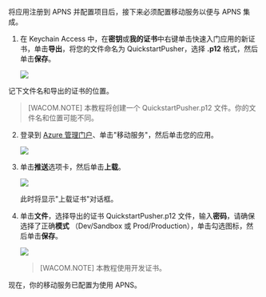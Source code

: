 将应用注册到 APNS 并配置项目后，接下来必须配置移动服务以便与 APNS 集成。

1. 在 Keychain Access 中，在**密钥**或**我的证书**中右键单击快速入门应用的新证书，单击**导出**，将您的文件命名为 QuickstartPusher，选择 **.p12** 格式，然后单击**保存**。

   	![](./media/mobile-services-apns-configure-push/mobile-services-ios-push-step18.png)

  记下文件名和导出的证书的位置。

>[WACOM.NOTE] 本教程将创建一个 QuickstartPusher.p12 文件。你的文件名和位置可能不同。

2. 登录到 [Azure 管理门户]、单击"移动服务"，然后单击您的应用。

   	![](./media/mobile-services-apns-configure-push/mobile-services-selection.png)

3. 单击**推送**选项卡，然后单击**上载**。

   	![](./media/mobile-services-apns-configure-push/mobile-push-tab-ios.png)

	此时将显示"上载证书"对话框。

4. 单击**文件**，选择导出的证书 QuickstartPusher.p12 文件，输入**密码**，请确保选择了正确**模式** （Dev/Sandbox 或 Prod/Production），单击勾选图标，然后单击**保存**。

   	![](./media/mobile-services-apns-configure-push/mobile-push-tab-ios-upload.png)

    > [WACOM.NOTE] 本教程使用开发证书。

现在，你的移动服务已配置为使用 APNS。

<!-- URLs. -->
[Azure 管理门户]: https://manage.windowsazure.cn/
